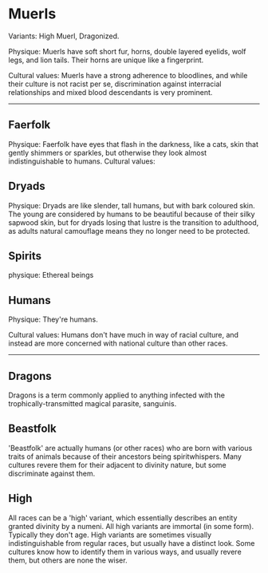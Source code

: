 # Muerls
Variants: High Muerl, Dragonized.

Physique: Muerls have soft short fur, horns, double layered eyelids, wolf legs, and lion tails. Their horns are unique like a fingerprint.

Cultural values: Muerls have a strong adherence to bloodlines, and while their culture is not racist per se, discrimination against interracial relationships and mixed blood descendants is very prominent.


---

## Faerfolk
Physique: Faerfolk have eyes that flash in the darkness, like a cats, skin that gently shimmers or sparkles, but otherwise they look almost indistinguishable to humans.
Cultural values:

## Dryads
Physique: Dryads are like slender, tall humans, but with bark coloured skin. The young are considered by humans to be beautiful because of their silky sapwood skin, but for dryads losing that lustre is the transition to adulthood, as adults natural camouflage means they no longer need to be protected.

## Spirits
physique: Ethereal beings


## Humans
Physique: They're humans.

Cultural values: Humans don't have much in way of racial culture, and instead are more concerned with national culture than other races.

---

## Dragons
Dragons is a term commonly applied to anything infected with the trophically-transmitted magical parasite, sanguinis.

## Beastfolk
'Beastfolk' are actually humans (or other races) who are born with various traits of animals because of their ancestors being spiritwhispers. Many cultures revere them for their adjacent to divinity nature, but some discriminate against them.

## High
All races can be a 'high' variant, which essentially describes an entity granted divinity by a numeni. All high variants are immortal (in some form). Typically they don't age. High variants are sometimes visually indistinguishable from regular races, but usually have a distinct look. Some cultures know how to identify them in various ways, and usually revere them, but others are none the wiser.
